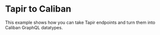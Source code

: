 # Tapir to Caliban

This example shows how you can take Tapir endpoints and turn them into Caliban GraphQL datatypes.